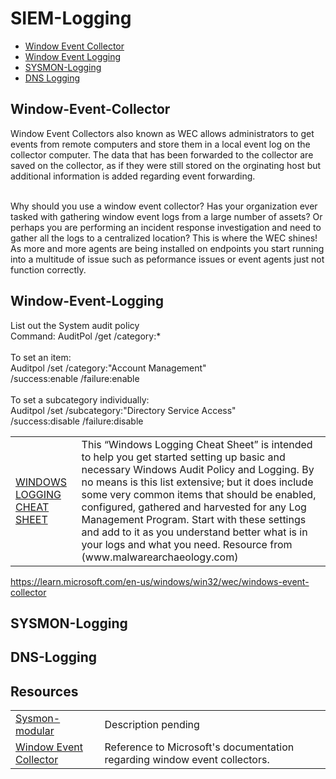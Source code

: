 # SIEM-Logging

- [Window Event Collector](#Window-Event-Collector)
- [Window Event Logging](#Window-Event-Logging)
- [SYSMON-Logging](#SYSMON)
- [DNS Logging](#DNS-Logging)

## Window-Event-Collector
Window Event Collectors also known as WEC allows administrators to get events from remote computers and store them in a local event log on the collector computer. The data that has been forwarded to the collector are saved on the collector, as if they were still stored on the orginating host but additional information is added regarding event forwarding.<br /><br />

Why should you use a window event collector? Has your organization ever tasked with gathering window event logs from a large number of assets? Or perhaps you are performing an incident response investigation and need to gather all the logs to a centralized location? This is where the WEC shines! As more and more agents are being installed on endpoints you start running into a multitude of issue such as peformance issues or event agents just not function correctly.



## Window-Event-Logging
List out the System audit policy<br />
Command: AuditPol /get /category:* <br /><br />
To set an item:<br />
Auditpol /set /category:"Account Management"<br />
/success:enable /failure:enable<br /><br />
To set a subcategory individually:<br />
Auditpol /set /subcategory:"Directory Service Access"<br />
/success:disable /failure:disable<br />

<table>
    <tr>
        <td>
            <a href="https://static1.squarespace.com/static/552092d5e4b0661088167e5c/t/5c586681f4e1fced3ce1308b/1549297281905/Windows+Logging+Cheat+Sheet_ver_Feb_2019.pdf" target="_blank">WINDOWS LOGGING CHEAT SHEET</a>
        </td>
        <td>
            This “Windows Logging Cheat Sheet” is intended to help you get started setting
up basic and necessary Windows Audit Policy and Logging. By no means is this list
extensive; but it does include some very common items that should be enabled,
configured, gathered and harvested for any Log Management Program. Start with
these settings and add to it as you understand better what is in your logs and
what you need. Resource from (www.malwarearchaeology.com)
        </td>
    </tr>
</table>

https://learn.microsoft.com/en-us/windows/win32/wec/windows-event-collector
## SYSMON-Logging
## DNS-Logging
## Resources
<table>
    <tr>
        <td>
            <a href="https://github.com/olafhartong/sysmon-modular" target="_blank">Sysmon-modular</a>
        </td>
        <td>
            Description pending
        </td>
    </tr>
        <tr>
        <td>
            <a href="https://learn.microsoft.com/en-us/windows/win32/wec/windows-event-collector" target="_blank">Window Event Collector</a>
        </td>
        <td>
            Reference to Microsoft's documentation regarding window event collectors.
        </td>
    </tr>
</table>
